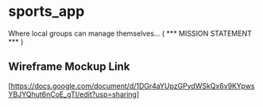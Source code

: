 # sports_app
Where local groups can manage themselves... ( *** MISSION STATEMENT *** )

## Wireframe Mockup Link
[https://docs.google.com/document/d/1DGr4aYUpzGPydWSkQx6v9KYpwsYBJYQhut6nCoE_gTI/edit?usp=sharing]
